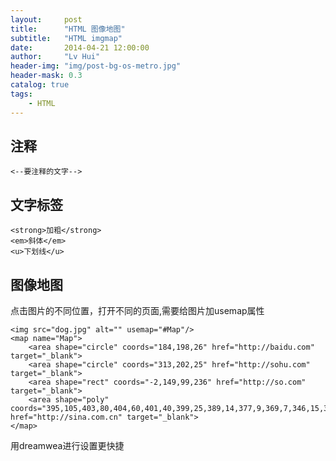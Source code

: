 ```yaml
---
layout:     post
title:      "HTML 图像地图"
subtitle:   "HTML imgmap"
date:       2014-04-21 12:00:00
author:     "Lv Hui"
header-img: "img/post-bg-os-metro.jpg"
header-mask: 0.3
catalog: true
tags:
    - HTML
---
```



## 注释

```
<--要注释的文字-->
```

## 文字标签

```
<strong>加粗</strong>
<em>斜体</em>
<u>下划线</u>
```

## 图像地图

点击图片的不同位置，打开不同的页面,需要给图片加usemap属性

```
<img src="dog.jpg" alt="" usemap="#Map"/>
<map name="Map">
    <area shape="circle" coords="184,198,26" href="http://baidu.com" target="_blank">
    <area shape="circle" coords="313,202,25" href="http://sohu.com" target="_blank">
    <area shape="rect" coords="-2,149,99,236" href="http://so.com" target="_blank">
    <area shape="poly" coords="395,105,403,80,404,60,401,40,399,25,389,14,377,9,369,7,346,15,336,24,325,30,320,39" href="http://sina.com.cn" target="_blank">
</map>
```    

用dreamwea进行设置更快捷

